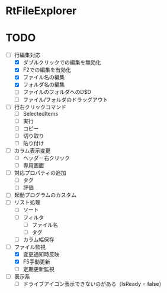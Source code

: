 # RtFileExplorer

# TODO
- [ ] 行編集対応
    - [x] ダブルクリックでの編集を無効化
    - [x] F2での編集を有効化
    - [x] ファイル名の編集
    - [x] フォルダ名の編集
    - [ ] ファイルのフォルダへのD$D
    - [ ] ファイル/フォルダのドラッグアウト
- [ ] 行右クリックコマンド
    - [ ] SelectedItems
    - [ ] 実行
    - [ ] コピー
    - [ ] 切り取り
    - [ ] 貼り付け
- [ ] カラム表示変更
    - [ ] ヘッダー右クリック
    - [ ] 専用画面
- [ ] 対応プロパティの追加
    - [ ] タグ
    - [ ] 評価
- [ ] 起動プログラムのカスタム
- [ ] リスト処理
    - [ ] ソート
    - [ ] フィルタ
        - [ ] ファイル名
        - [ ] タグ
    - [ ] カラム幅保存
- [ ] ファイル監視
    - [x] 変更通知時反映
    - [x] F5手動更新
    - [ ] 定期更新監視
- [ ] 表示系
    - [ ] ドライブアイコン表示できないのがある（IsReady = false）
